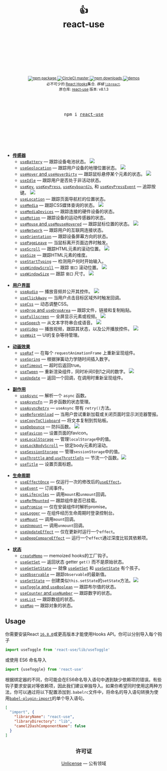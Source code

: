 <div align="center">
  <h1>
    <br/>
    <br/>
    👍
    <br />
    react-use
    <br />
    <br />
    <br />
    <br />
  </h1>
  <sup>
    <br />
    <br />
    <a href="https://www.npmjs.com/package/react-use">
      <img src="https://img.shields.io/npm/v/react-use.svg" alt="npm package" />
    </a>
    <a href="https://circleci.com/gh/streamich/react-use">
      <img src="https://img.shields.io/circleci/project/github/streamich/react-use/master.svg" alt="CircleCI master" />
    </a>
    <a href="https://www.npmjs.com/package/react-use">
      <img src="https://img.shields.io/npm/dm/react-use.svg" alt="npm downloads" />
    </a>
    <a href="http://streamich.github.io/react-use">
      <img src="https://img.shields.io/badge/demos-🚀-yellow.svg" alt="demos" />
    </a>
    <br />
    必不可少的 <a href="https://reactjs.org/docs/hooks-intro.html">React Hooks</a>集合.</em>
    <em>移植</em> <a href="https://github.com/streamich/libreact"><code>libreact</code></a>.
    <br />
    原仓库: <a href="https://github.com/streamich/react-use">react-use</a> 
    版本: v8.1.3
  </sup>
  <br />
  <br />
  <br />
  <br />
  <pre>npm i <a href="https://www.npmjs.com/package/react-use">react-use</a></pre>
  <br />
  <br />
  <br />
  <br />
  <br />
</div>

- [**传感器**](./docs/Sensors.md)
  - [`useBattery`](./docs/useBattery.md) &mdash; 跟踪设备电池状态。 [![][img-demo]](https://codesandbox.io/s/qlvn662zww)
  - [`useGeolocation`](./docs/useGeolocation.md) &mdash; 跟踪用户设备的地理位置状态。 [![][img-demo]](https://streamich.github.io/react-use/?path=/story/sensors-usegeolocation--demo)
  - [`useHover` and `useHoverDirty`](./docs/useHover.md) &mdash; 跟踪鼠标悬停某个元素的状态。 [![][img-demo]](https://codesandbox.io/s/zpn583rvx)
  - [`useIdle`](./docs/useIdle.md) &mdash; 跟踪用户是否处于非活动状态。
  - [`useKey`](./docs/useKey.md), [`useKeyPress`](./docs/useKeyPress.md), [`useKeyboardJs`](./docs/useKeyboardJs.md), 和 [`useKeyPressEvent`](./docs/useKeyPressEvent.md) &mdash; 追踪按键。 [![][img-demo]](https://streamich.github.io/react-use/?path=/story/sensors-usekeypressevent--demo)
  - [`useLocation`](./docs/useLocation.md) &mdash; 跟踪页面导航栏的位置状态。
  - [`useMedia`](./docs/useMedia.md) &mdash; 跟踪CSS媒体查询的状态。 [![][img-demo]](https://streamich.github.io/react-use/?path=/story/sensors-usemedia--demo)
  - [`useMediaDevices`](./docs/useMediaDevices.md) &mdash; 跟踪连接的硬件设备的状态。
  - [`useMotion`](./docs/useMotion.md) &mdash; 跟踪设备的运动传感器的状态。
  - [`useMouse` and `useMouseHovered`](./docs/useMouse.md) &mdash; 跟踪鼠标位置的状态。 [![][img-demo]](https://streamich.github.io/react-use/?path=/story/sensors-usemouse--docs)
  - [`useNetwork`](./docs/useNetwork.md) &mdash; 跟踪用户的互联网连接状态。
  - [`useOrientation`](./docs/useOrientation.md) &mdash; 跟踪设备屏幕方向的状态。
  - [`usePageLeave`](./docs/usePageLeave.md) &mdash; 当鼠标离开页面边界时触发。
  - [`useScroll`](./docs/useScroll.md) &mdash; 跟踪HTML元素的滚动位置。 [![][img-demo]](https://streamich.github.io/react-use/?path=/story/sensors-usescroll--docs)
  - [`useSize`](./docs/useSize.md) &mdash; 跟踪HTML元素的维度。
  - [`useStartTyping`](./docs/useStartTyping.md) &mdash; 检测用户何时开始输入。
  - [`useWindowScroll`](./docs/useWindowScroll.md) &mdash; 跟踪 `窗口` 滚动位置。 [![][img-demo]](https://streamich.github.io/react-use/?path=/story/sensors-usewindowscroll--docs)
  - [`useWindowSize`](./docs/useWindowSize.md) &mdash; 跟踪 `窗口` 尺寸。 [![][img-demo]](https://codesandbox.io/s/m7ln22668)
    <br/>
    <br/>
- [**用户界面**](./docs/UI.md)
  - [`useAudio`](./docs/useAudio.md) &mdash; 播放音频并公开其控件。 [![][img-demo]](https://codesandbox.io/s/2o4lo6rqy)
  - [`useClickAway`](./docs/useClickAway.md) &mdash; 当用户点击目标区域外时触发回调。
  - [`useCss`](./docs/useCss.md) &mdash; 动态调整CSS。
  - [`useDrop` and `useDropArea`](./docs/useDrop.md) &mdash; 跟踪文件，链接和复制粘贴。
  - [`useFullscreen`](./docs/useFullscreen.md) &mdash; 全屏显示元素或视频。 [![][img-demo]](https://streamich.github.io/react-use/?path=/story/ui-usefullscreen--demo)
  - [`useSpeech`](./docs/useSpeech.md) &mdash; 从文本字符串合成语音。 [![][img-demo]](https://codesandbox.io/s/n090mqz69m)
  - [`useVideo`](./docs/useVideo.md) &mdash; 播放视频，跟踪其状态，以及公开播放控件。 [![][img-demo]](https://streamich.github.io/react-use/?path=/story/ui-usevideo--demo)
  - [`useWait`](./docs/useWait.md) &mdash; UI的复杂等待管理。
    <br/>
    <br/>
- [**动画效果**](./docs/Animations.md)
  - [`useRaf`](./docs/useRaf.md) &mdash; 在每个 `requestAnimationFrame` 上重新呈现组件。
  - [`useSpring`](./docs/useSpring.md) &mdash; 根据弹簧动力学随时间插入数字。
  - [`useTimeout`](./docs/useTimeout.md) &mdash; 超时后返回true。
  - [`useTween`](./docs/useTween.md) &mdash; 重新渲染组件，同时补间0到1之间的数字。 [![][img-demo]](https://codesandbox.io/s/52990wwzyl)
  - [`useUpdate`](./docs/useUpdate.md) &mdash; 返回一个回调，在调用时重新呈现组件。
    <br/>
    <br/>
- [**副作用**](./docs/Side-effects.md)
  - [`useAsync`](./docs/useAsync.md) &mdash; 解析一个 `async` 函数。
  - [`useAsyncFn`](./docs/useAsyncFn.md) &mdash; 异步函数的状态管理。
  - [`useAsyncRetry`](./docs/useAsyncRetry.md) &mdash; `useAsync` 带有 `retry()`方法。
  - [`useBeforeUnload`](./docs/useBeforeUnload.md) &mdash; 当用户尝试重新加载或关闭页面时显示浏览器警报。
  - [`useCopyToClipboard`](./docs/useCopyToClipboard.md) &mdash; 将文本复制到剪贴板。
  - [`useDebounce`](./docs/useDebounce.md) &mdash; 防抖函数。 [![][img-demo]](https://streamich.github.io/react-use/?path=/story/side-effects-usedebounce--demo)
  - [`useFavicon`](./docs/useFavicon.md) &mdash; 设置页面的favicon。
  - [`useLocalStorage`](./docs/useLocalStorage.md) &mdash; 管理`localStorage`中的值。
  - [`useLockBodyScroll`](./docs/useLockBodyScroll.md) &mdash; 锁定body元素的滚动。
  - [`useSessionStorage`](./docs/useSessionStorage.md) &mdash; 管理`sessionStorage`中的值。
  - [`useThrottle` and `useThrottleFn`](./docs/useThrottle.md) &mdash; 节流一个函数。[![][img-demo]](https://streamich.github.io/react-use/?path=/story/side-effects-usethrottle--demo)
  - [`useTitle`](./docs/useTitle.md) &mdash; 设置页面标题。
    <br/>
    <br/>
- [**生命周期**](./docs/Lifecycles.md)
  - [`useEffectOnce`](./docs/useEffectOnce.md) &mdash; 仅运行一次的修改后的[`useEffect`](https://reactjs.org/docs/hooks-reference.html#useeffect)。
  - [`useEvent`](./docs/useEvent.md) &mdash; 订阅事件。
  - [`useLifecycles`](./docs/useLifecycles.md) &mdash; 调用`mount`和`unmount`回调。
  - [`useRefMounted`](./docs/useRefMounted.md) &mdash; 跟踪组件是否已挂载。
  - [`usePromise`](./docs/usePromise.md) &mdash; 仅在安装组件时解析promise。
  - [`useLogger`](./docs/useLogger.md) &mdash; 在组件经历生命周期时登录控制台。
  - [`useMount`](./docs/useMount.md) &mdash; 调用`mount`回调。
  - [`useUnmount`](./docs/useUnmount.md) &mdash; 调用`unmount`回调。
  - [`useUpdateEffect`](./docs/useUpdateEffect.md) &mdash; 仅在更新时运行一个`effect`。
  - [`useDeepCompareEffect`](./docs/useDeepCompareEffect.md) &mdash; 运行一个`effect`通过深度比较其依赖项。
    <br/>
    <br/>
- [**状态**](./docs/State.md)
  - [`createMemo`](./docs/createMemo.md) &mdash; memoized hooks的工厂钩子。
  - [`useGetSet`](./docs/useGetSet.md) &mdash; 返回状态 getter `get()` 而不是原始状态。
  - [`useGetSetState`](./docs/useGetSetState.md) &mdash; 就像 [`useGetSet`](./docs/useGetSet.md) 和 [`useSetState`](./docs/useSetState.md) 有个孩子。
  - [`useObservable`](./docs/useObservable.md) &mdash; 跟踪`Observable`的最新值。
  - [`useSetState`](./docs/useSetState.md) &mdash; 创建类似`this.setState`的`setState`方法。[![][img-demo]](https://codesandbox.io/s/n75zqn1xp0)
  - [`useToggle` and `useBoolean`](./docs/useToggle.md) &mdash; 跟踪布尔值的状态。
  - [`useCounter` and `useNumber`](./docs/useCounter.md) &mdash; 跟踪数字的状态。
  - [`useList`](./docs/useList.md) &mdash; 跟踪数组的状态。
  - [`useMap`](./docs/useMap.md) &mdash; 跟踪对象的状态。

## Usage

你需要安装React [`16.8.0`](https://reactjs.org/blog/2019/02/06/react-v16.8.0.html)或更高版本才能使用Hooks API。你可以分别导入每个钩子

```js
import useToggle from 'react-use/lib/useToggle'
```

或使用 ES6 命名导入

```js
import {useToggle} from 'react-use'
```

根据绑定器的不同，你可能会在ES6命名导入语句中遇到缺少依赖项的错误。有些钩子要求安装对等依赖项，因此我们建议单独导入。如果你希望同时使用这两种方法，你可以通过将以下配置添加到`.babelrc`文件中，将命名的导入语句转换为使用[`babel-plugin-import`](https://github.com/ant-design/babel-plugin-import)的单个导入语句。

```json
[
  "import", {
    "libraryName": "react-use",
    "libraryDirectory": "lib",
    "camel2DashComponentName": false
  }
]
```

<h2 align="center"><sub>许可证</sub></h2>

<p align="center">
  <a href="./LICENSE">Unlicense</a> &mdash; 公有领域
</p>

[img-demo]: https://img.shields.io/badge/demo-%20%20%20%F0%9F%9A%80-green.svg
